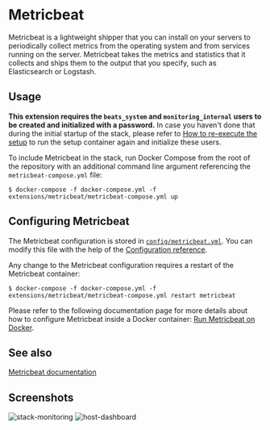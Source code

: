 # Metricbeat

Metricbeat is a lightweight shipper that you can install on your servers to periodically collect metrics from the
operating system and from services running on the server. Metricbeat takes the metrics and statistics that it collects
and ships them to the output that you specify, such as Elasticsearch or Logstash.

## Usage

**This extension requires the `beats_system` and `monitoring_internal` users to be created and initialized with a
password.** In case you haven't done that during the initial startup of the stack, please refer to [How to re-execute
the setup][setup] to run the setup container again and initialize these users.

To include Metricbeat in the stack, run Docker Compose from the root of the repository with an additional command line
argument referencing the `metricbeat-compose.yml` file:

```console
$ docker-compose -f docker-compose.yml -f extensions/metricbeat/metricbeat-compose.yml up
```

## Configuring Metricbeat

The Metricbeat configuration is stored in [`config/metricbeat.yml`](./config/metricbeat.yml). You can modify this file
with the help of the [Configuration reference][metricbeat-config].

Any change to the Metricbeat configuration requires a restart of the Metricbeat container:

```console
$ docker-compose -f docker-compose.yml -f extensions/metricbeat/metricbeat-compose.yml restart metricbeat
```

Please refer to the following documentation page for more details about how to configure Metricbeat inside a
Docker container: [Run Metricbeat on Docker][metricbeat-docker].

## See also

[Metricbeat documentation][metricbeat-doc]

## Screenshots

![stack-monitoring](https://user-images.githubusercontent.com/3299086/202710574-32a3d419-86ea-4334-b6f7-62d7826df18d.png
"Stack Monitoring")
![host-dashboard](https://user-images.githubusercontent.com/3299086/202710594-0deccf40-3a9a-4e63-8411-2e0d9cc6ad3a.png
"Host Overview Dashboard")

[metricbeat-config]: https://www.elastic.co/guide/en/beats/metricbeat/current/metricbeat-reference-yml.html
[metricbeat-docker]: https://www.elastic.co/guide/en/beats/metricbeat/current/running-on-docker.html
[metricbeat-doc]: https://www.elastic.co/guide/en/beats/metricbeat/current/index.html

[setup]: ../../README.md#how-to-re-execute-the-setup
